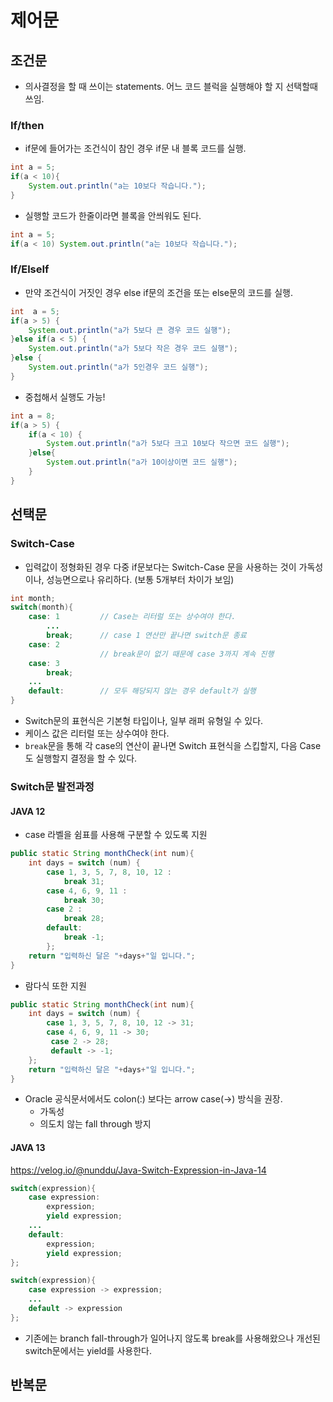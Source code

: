 # 제어문

## 조건문
* 의사결정을 할 때 쓰이는 statements. 어느 코드 블럭을 실행해야 할 지 선택할때 쓰임.

### If/then
* if문에 들어가는 조건식이 참인 경우 if문 내 블록 코드를 실행.
```java
int a = 5;
if(a < 10){
    System.out.println("a는 10보다 작습니다.");
}
```
* 실행할 코드가 한줄이라면 블록을 안씌워도 된다.

```java
int a = 5;
if(a < 10) System.out.println("a는 10보다 작습니다.");
```

### If/ElseIf
* 만약 조건식이 거짓인 경우 else if문의 조건을 또는 else문의 코드를 실행.
```java
int  a = 5;
if(a > 5) {
	System.out.println("a가 5보다 큰 경우 코드 실행");
}else if(a < 5) {
	System.out.println("a가 5보다 작은 경우 코드 실행");
}else {
	System.out.println("a가 5인경우 코드 실행");
}
```

* 중첩해서 실행도 가능!
```java
int a = 8;
if(a > 5) {
	if(a < 10) {
		System.out.println("a가 5보다 크고 10보다 작으면 코드 실행");
	}else{
		System.out.println("a가 10이상이면 코드 실행");
	}
}
```


## 선택문
### Switch-Case
* 입력값이 정형화된 경우 다중 if문보다는 Switch-Case 문을 사용하는 것이 가독성이나, 성능면으로나 유리하다. (보통 5개부터 차이가 보임)
```java
int month;
switch(month){
	case: 1			// Case는 리터럴 또는 상수여야 한다.
		...
		break;		// case 1 연산만 끝나면 switch문 종료
	case: 2
					// break문이 없기 때문에 case 3까지 계속 진행
	case: 3
		break;
	...
	default:		// 모두 해당되지 않는 경우 default가 실행
}
```
* Switch문의 표현식은 기본형 타입이나, 일부 래퍼 유형일 수 있다.
* 케이스 값은 리터럴 또는 상수여야 한다.
* `break`문을 통해 각 case의 연산이 끝나면 Switch 표현식을 스킵할지, 다음 Case도 실행할지 결정을 할 수 있다.

### Switch문 발전과정

#### JAVA 12
* case 라벨을 쉼표를 사용해 구분할 수 있도록 지원
```java
public static String monthCheck(int num){ 
	int days = switch (num) { 
		case 1, 3, 5, 7, 8, 10, 12 :
			break 31; 
		case 4, 6, 9, 11 :
			break 30; 
		case 2 : 
			break 28;
		default:
			break -1; 
		}; 
	return "입력하신 달은 "+days+"일 입니다."; 
}
```
* 람다식 또한 지원
```java
public static String monthCheck(int num){
	int days = switch (num) {
		case 1, 3, 5, 7, 8, 10, 12 -> 31; 
		case 4, 6, 9, 11 -> 30;
		 case 2 -> 28; 
		 default -> -1; 
	}; 
	return "입력하신 달은 "+days+"일 입니다."; 
}
```
* Oracle 공식문서에서도 colon(:) 보다는 arrow case(->) 방식을 권장.
    * 가독성
    * 의도치 않는 fall through 방지

#### JAVA 13
https://velog.io/@nunddu/Java-Switch-Expression-in-Java-14
```JAVA
switch(expression){
	case expression:
		expression;
		yield expression;
	...
	default:
		expression;
		yield expression;
};

switch(expression){
	case expression -> expression;
	...
	default -> expression
};
```
* 기존에는 branch fall-through가 일어나지 않도록 break를 사용해왔으나 개선된 switch문에서는 yield를 사용한다. 



## 반복문

